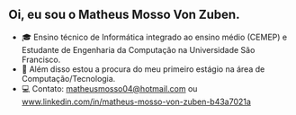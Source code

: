 ## Oi, eu sou o Matheus Mosso Von Zuben. 
- 🎓 Ensino técnico de Informática integrado ao ensino médio (CEMEP) e Estudante de Engenharia da Computação na Universidade São Francisco.
- 💼 Além disso estou a procura do meu primeiro estágio na área de Computação/Tecnologia. 
- 💻 Contato: matheusmosso04@hotmail.com ou www.linkedin.com/in/matheus-mosso-von-zuben-b43a7021a

